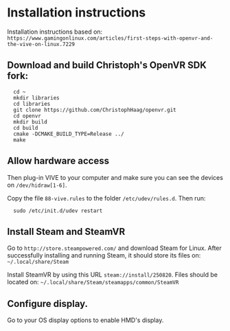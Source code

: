 # Installation instructions

Installation instructions based on: `https://www.gamingonlinux.com/articles/first-steps-with-openvr-and-the-vive-on-linux.7229`


## Download and build Christoph's OpenVR SDK fork:

      cd ~
      mkdir libraries
      cd libraries
      git clone https://github.com/ChristophHaag/openvr.git
      cd openvr
      mkdir build
      cd build
      cmake -DCMAKE_BUILD_TYPE=Release ../
      make

## Allow hardware access
Then plug-in VIVE to your computer and make sure you can see the devices on `/dev/hidraw[1-6]`.

Copy the file `88-vive.rules` to the folder `/etc/udev/rules.d`. Then run:

      sudo /etc/init.d/udev restart

## Install Steam and SteamVR

Go to `http://store.steampowered.com/` and download Steam for Linux.
After successfully installing and running Steam, it should store its files on: `~/.local/share/Steam`

Install SteamVR by using this URL `steam://install/250820`.
Files should be located on: `~/.local/share/Steam/steamapps/common/SteamVR`

## Configure display.

Go to your OS display options to enable HMD's display.
